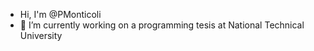 - Hi, I'm @PMonticoli
- 🔭 I’m currently working on a programming tesis at National Technical University 

